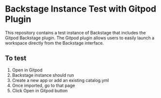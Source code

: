 # Backstage Instance Test with Gitpod Plugin

This repository contains a test instance of Backstage that includes the Gitpod Backstage plugin. The Gitpod plugin allows users to easily launch a workspace directly from the Backstage interface.

## To test
1. Open in Gitpod
2. Backstage instance should run
3. Create a new app or add an existing catalog.yml
4. Once imported, go to that page
5. Click Open in Gitpod button
